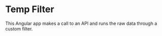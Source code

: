 Temp Filter
===========

This Angular app makes a call to an API and runs the raw data through a custom filter.